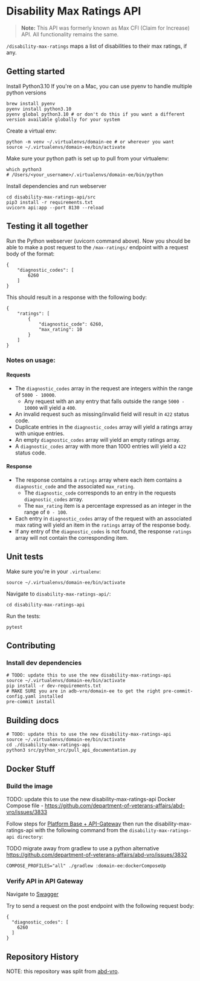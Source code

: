 # Disability Max Ratings API

> **Note:** This API was formerly known as Max CFI (Claim for Increase) API. All functionality remains the same.

`/disability-max-ratings` maps a list of disabilities to their max ratings, if any.

## Getting started

Install Python3.10
If you're on a Mac, you can use pyenv to handle multiple python versions

```
brew install pyenv
pyenv install python3.10
pyenv global python3.10 # or don't do this if you want a different version available globally for your system
```

Create a virtual env:

```
python -m venv ~/.virtualenvs/domain-ee # or wherever you want
source ~/.virtualenvs/domain-ee/bin/activate
```

Make sure your python path is set up to pull from your virtualenv:

```
which python3
# /Users/<your_username>/.virtualenvs/domain-ee/bin/python
```

Install dependencies and run webserver

```
cd disability-max-ratings-api/src
pip3 install -r requirements.txt
uvicorn api:app --port 8130 --reload
```

## Testing it all together

Run the Python webserver (uvicorn command above). Now you should be able to make a post request to the `/max-ratings/`
endpoint with a request body of the format:

```
{
    "diagnostic_codes": [
        6260
    ]
}
```

This should result in a response with the following body:

```
{
    "ratings": [
        {
            "diagnostic_code": 6260,
            "max_rating": 10
        }
    ]
}
```

### Notes on usage:

#### Requests

* The `diagnostic_codes` array in the request are integers within the range of `5000 - 10000`.
    * Any request with an any entry that falls outside the range `5000 - 10000` will yield a `400`.
* An invalid request such as missing/invalid field will result in `422` status code.
* Duplicate entries in the `diagnostic_codes` array will yield a ratings array with unique entries.
* An empty `diagnostic_codes` array will yield an empty ratings array.
* A `diagnostic_codes` array with more than 1000 entries will yield a `422` status code.

#### Response

* The response contains a `ratings` array where each item contains a `diagnostic_code` and the associated `max_rating`.
    * The `diagnostic_code` corresponds to an entry in the requests `diagnostic_codes` array.
    * The `max_rating` item is a percentage expressed as an integer in the range of `0 - 100`.
* Each entry in `diagnostic_codes` array of the request with an associated max rating will yield an item in
  the `ratings` array of the response body.
* If any entry of the `diagnostic_codes` is not found, the response `ratings` array will not contain the corresponding
  item.

## Unit tests

Make sure you're in your `.virtualenv`:

```
source ~/.virtualenvs/domain-ee/bin/activate
```

Navigate to `disability-max-ratings-api/`:

```
cd disability-max-ratings-api
```

Run the tests:

```
pytest
```

## Contributing

### Install dev dependencies

```
# TODO: update this to use the new disability-max-ratings-api
source ~/.virtualenvs/domain-ee/bin/activate
pip install -r dev-requirements.txt
# MAKE SURE you are in adb-vro/domain-ee to get the right pre-commit-config.yaml installed
pre-commit install
```

## Building docs

```
# TODO: update this to use the new disability-max-ratings-api
source ~/.virtualenvs/domain-ee/bin/activate
cd ./disability-max-ratings-api
python3 src/python_src/pull_api_documentation.py
```

## Docker Stuff

### Build the image

 TODO: update this to use the new disability-max-ratings-api Docker Compose file - <https://github.com/department-of-veterans-affairs/abd-vro/issues/3833>

Follow steps for
[Platform Base + API-Gateway](https://github.com/department-of-veterans-affairs/abd-vro/wiki/Docker-Compose#platform-base)
then run the disability-max-ratings-api with the following command from the `disability-max-ratings-api directory`:

TODO migrate away from gradlew to use a python alternative <https://github.com/department-of-veterans-affairs/abd-vro/issues/3832>
```
COMPOSE_PROFILES="all" ./gradlew :domain-ee:dockerComposeUp
```

### Verify API in API Gateway

Navigate to [Swagger](http://localhost:8060/webjars/swagger-ui/index.html?urls.primaryName=3.%20Max%20CFI%20API)

Try to send a request on the post endpoint with the following request body:

```
{
  "diagnostic_codes": [
    6260
  ]
}
```

## Repository History

NOTE: this repository was split from [abd-vro](https://github.com/department-of-veterans-affairs/abd-vro/tree/develop/domain-ee/ee-max-cfi-app).
